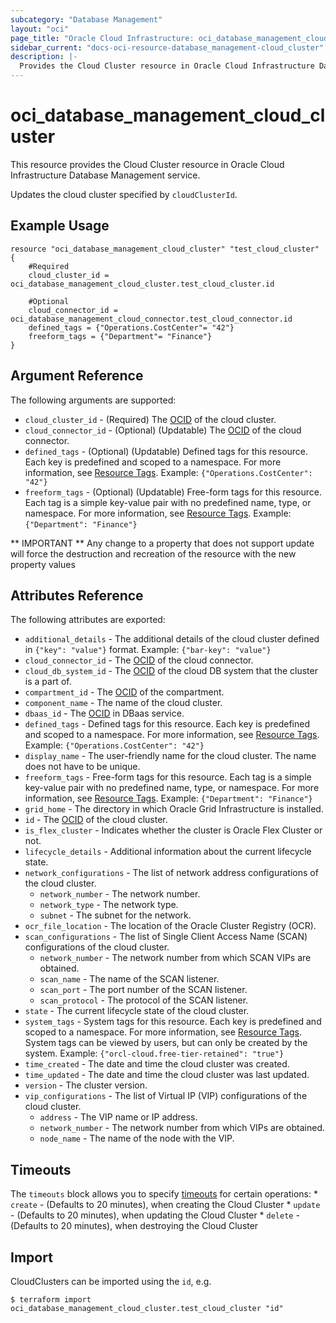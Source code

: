 ```yaml
---
subcategory: "Database Management"
layout: "oci"
page_title: "Oracle Cloud Infrastructure: oci_database_management_cloud_cluster"
sidebar_current: "docs-oci-resource-database_management-cloud_cluster"
description: |-
  Provides the Cloud Cluster resource in Oracle Cloud Infrastructure Database Management service
---
```


# oci_database_management_cloud_cluster
This resource provides the Cloud Cluster resource in Oracle Cloud Infrastructure Database Management service.

Updates the cloud cluster specified by `cloudClusterId`.


## Example Usage

```hcl
resource "oci_database_management_cloud_cluster" "test_cloud_cluster" {
	#Required
	cloud_cluster_id = oci_database_management_cloud_cluster.test_cloud_cluster.id

	#Optional
	cloud_connector_id = oci_database_management_cloud_connector.test_cloud_connector.id
	defined_tags = {"Operations.CostCenter"= "42"}
	freeform_tags = {"Department"= "Finance"}
}
```

## Argument Reference

The following arguments are supported:

* `cloud_cluster_id` - (Required) The [OCID](https://docs.cloud.oracle.com/iaas/Content/General/Concepts/identifiers.htm) of the cloud cluster.
* `cloud_connector_id` - (Optional) (Updatable) The [OCID](https://docs.cloud.oracle.com/iaas/Content/General/Concepts/identifiers.htm) of the cloud connector.
* `defined_tags` - (Optional) (Updatable) Defined tags for this resource. Each key is predefined and scoped to a namespace. For more information, see [Resource Tags](https://docs.cloud.oracle.com/iaas/Content/General/Concepts/resourcetags.htm). Example: `{"Operations.CostCenter": "42"}` 
* `freeform_tags` - (Optional) (Updatable) Free-form tags for this resource. Each tag is a simple key-value pair with no predefined name, type, or namespace. For more information, see [Resource Tags](https://docs.cloud.oracle.com/iaas/Content/General/Concepts/resourcetags.htm). Example: `{"Department": "Finance"}` 


** IMPORTANT **
Any change to a property that does not support update will force the destruction and recreation of the resource with the new property values

## Attributes Reference

The following attributes are exported:

* `additional_details` - The additional details of the cloud cluster defined in `{"key": "value"}` format. Example: `{"bar-key": "value"}` 
* `cloud_connector_id` - The [OCID](https://docs.cloud.oracle.com/iaas/Content/General/Concepts/identifiers.htm) of the cloud connector.
* `cloud_db_system_id` - The [OCID](https://docs.cloud.oracle.com/iaas/Content/General/Concepts/identifiers.htm) of the cloud DB system that the cluster is a part of.
* `compartment_id` - The [OCID](https://docs.cloud.oracle.com/iaas/Content/General/Concepts/identifiers.htm) of the compartment.
* `component_name` - The name of the cloud cluster.
* `dbaas_id` - The [OCID](https://docs.cloud.oracle.com/iaas/Content/General/Concepts/identifiers.htm) in DBaas service.
* `defined_tags` - Defined tags for this resource. Each key is predefined and scoped to a namespace. For more information, see [Resource Tags](https://docs.cloud.oracle.com/iaas/Content/General/Concepts/resourcetags.htm). Example: `{"Operations.CostCenter": "42"}` 
* `display_name` - The user-friendly name for the cloud cluster. The name does not have to be unique.
* `freeform_tags` - Free-form tags for this resource. Each tag is a simple key-value pair with no predefined name, type, or namespace. For more information, see [Resource Tags](https://docs.cloud.oracle.com/iaas/Content/General/Concepts/resourcetags.htm). Example: `{"Department": "Finance"}` 
* `grid_home` - The directory in which Oracle Grid Infrastructure is installed.
* `id` - The [OCID](https://docs.cloud.oracle.com/iaas/Content/General/Concepts/identifiers.htm) of the cloud cluster.
* `is_flex_cluster` - Indicates whether the cluster is Oracle Flex Cluster or not.
* `lifecycle_details` - Additional information about the current lifecycle state.
* `network_configurations` - The list of network address configurations of the cloud cluster.
	* `network_number` - The network number.
	* `network_type` - The network type.
	* `subnet` - The subnet for the network.
* `ocr_file_location` - The location of the Oracle Cluster Registry (OCR).
* `scan_configurations` - The list of Single Client Access Name (SCAN) configurations of the cloud cluster.
	* `network_number` - The network number from which SCAN VIPs are obtained.
	* `scan_name` - The name of the SCAN listener.
	* `scan_port` - The port number of the SCAN listener.
	* `scan_protocol` - The protocol of the SCAN listener.
* `state` - The current lifecycle state of the cloud cluster.
* `system_tags` - System tags for this resource. Each key is predefined and scoped to a namespace. For more information, see [Resource Tags](https://docs.cloud.oracle.com/iaas/Content/General/Concepts/resourcetags.htm). System tags can be viewed by users, but can only be created by the system.  Example: `{"orcl-cloud.free-tier-retained": "true"}` 
* `time_created` - The date and time the cloud cluster was created.
* `time_updated` - The date and time the cloud cluster was last updated.
* `version` - The cluster version.
* `vip_configurations` - The list of Virtual IP (VIP) configurations of the cloud cluster.
	* `address` - The VIP name or IP address.
	* `network_number` - The network number from which VIPs are obtained.
	* `node_name` - The name of the node with the VIP.

## Timeouts

The `timeouts` block allows you to specify [timeouts](https://registry.terraform.io/providers/oracle/oci/latest/docs/guides/changing_timeouts) for certain operations:
	* `create` - (Defaults to 20 minutes), when creating the Cloud Cluster
	* `update` - (Defaults to 20 minutes), when updating the Cloud Cluster
	* `delete` - (Defaults to 20 minutes), when destroying the Cloud Cluster


## Import

CloudClusters can be imported using the `id`, e.g.

```
$ terraform import oci_database_management_cloud_cluster.test_cloud_cluster "id"
```

